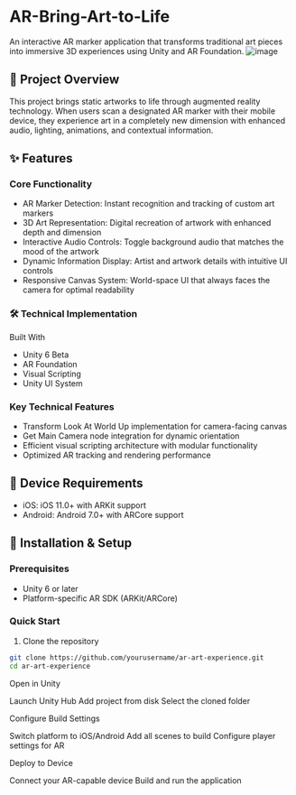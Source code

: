 # AR-Bring-Art-to-Life
An interactive AR marker application that transforms traditional art pieces into immersive 3D experiences using Unity and AR Foundation.
![image](https://github.com/user-attachments/assets/4d6691ed-6a52-4444-bbc0-d7e66711e9e2)

## 📖 Project Overview
This project brings static artworks to life through augmented reality technology. When users scan a designated AR marker with their mobile device, they experience art in a completely new dimension with enhanced audio, lighting, animations, and contextual information.

## ✨ Features
### Core Functionality
- AR Marker Detection: Instant recognition and tracking of custom art markers
- 3D Art Representation: Digital recreation of artwork with enhanced depth and dimension
- Interactive Audio Controls: Toggle background audio that matches the mood of the artwork
- Dynamic Information Display: Artist and artwork details with intuitive UI controls
- Responsive Canvas System: World-space UI that always faces the camera for optimal readability

### 🛠️ Technical Implementation
Built With
- Unity 6 Beta
- AR Foundation
- Visual Scripting
- Unity UI System

### Key Technical Features
- Transform Look At World Up implementation for camera-facing canvas
- Get Main Camera node integration for dynamic orientation
- Efficient visual scripting architecture with modular functionality
- Optimized AR tracking and rendering performance

## 📱 Device Requirements
- iOS: iOS 11.0+ with ARKit support
- Android: Android 7.0+ with ARCore support

## 🚀 Installation & Setup
### Prerequisites
- Unity 6 or later
- Platform-specific AR SDK (ARKit/ARCore)

### Quick Start

1. Clone the repository
```bash
git clone https://github.com/yourusername/ar-art-experience.git
cd ar-art-experience
```

Open in Unity

Launch Unity Hub
Add project from disk
Select the cloned folder


Configure Build Settings

Switch platform to iOS/Android
Add all scenes to build
Configure player settings for AR


Deploy to Device

Connect your AR-capable device
Build and run the application



